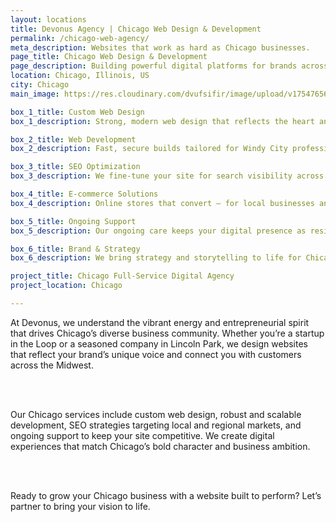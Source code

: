 ```yaml
---
layout: locations
title: Devonus Agency | Chicago Web Design & Development
permalink: /chicago-web-agency/
meta_description: Websites that work as hard as Chicago businesses.
page_title: Chicago Web Design & Development
page_description: Building powerful digital platforms for brands across the Windy City.
location: Chicago, Illinois, US
city: Chicago
main_image: https://res.cloudinary.com/dvufsifir/image/upload/v1754765647/chicago_g3dpfv.webp

box_1_title: Custom Web Design
box_1_description: Strong, modern web design that reflects the heart and grit of Chicago brands.

box_2_title: Web Development
box_2_description: Fast, secure builds tailored for Windy City professionals and entrepreneurs.

box_3_title: SEO Optimization
box_3_description: We fine-tune your site for search visibility across Chicago and the Midwest.

box_4_title: E-commerce Solutions
box_4_description: Online stores that convert — for local businesses and e-commerce pros alike.

box_5_title: Ongoing Support
box_5_description: Our ongoing care keeps your digital presence as resilient as your business.

box_6_title: Brand & Strategy
box_6_description: We bring strategy and storytelling to life for Chicago companies ready to grow.

project_title: Chicago Full-Service Digital Agency
project_location: Chicago

---
```


At Devonus, we understand the vibrant energy and entrepreneurial spirit that drives Chicago’s diverse business community. Whether you’re a startup in the Loop or a seasoned company in Lincoln Park, we design websites that reflect your brand’s unique voice and connect you with customers across the Midwest.

<br>  
<br>

Our Chicago services include custom web design, robust and scalable development, SEO strategies targeting local and regional markets, and ongoing support to keep your site competitive. We create digital experiences that match Chicago’s bold character and business ambition.

<br>  
<br>

Ready to grow your Chicago business with a website built to perform? Let’s partner to bring your vision to life.
